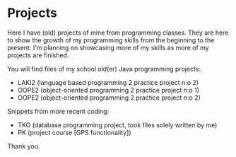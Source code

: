 # Projects

Here I have (old) projects of mine from programming classes. They are here to show the growth of my programming skills from the beginning to the present. 
I'm planning on showcasing more of my skills as more of my projects are finished.

You will find files of my school old(er) Java programming projects:

- LAKI2 (language based programming 2 practice project n:o 2)
- OOPE2 (object-oriented programming 2 practice project n:o 1)
- OOPE2 (object-oriented programming 2 practice project n:o 2)

Snippets from more recent coding:

- TKO (database programming project, took files solely written by me)
- PK (project course [GPS functionality])

Thank you.
